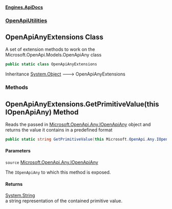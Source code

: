 #### [Engines.ApiDocs](Engines.ApiDocs.md 'Engines.ApiDocs')
### [OpenApiUtilities](Engines.ApiDocs.md#OpenApiUtilities 'OpenApiUtilities')

## OpenApiAnyExtensions Class

A set of extension methods to work on the Microsoft.OpenApi.Models.OpenApiAny class

```csharp
public static class OpenApiAnyExtensions
```

Inheritance [System.Object](https://docs.microsoft.com/en-us/dotnet/api/System.Object 'System.Object') &#129106; OpenApiAnyExtensions
### Methods

<a name='OpenApiUtilities.OpenApiAnyExtensions.GetPrimitiveValue(thisMicrosoft.OpenApi.Any.IOpenApiAny)'></a>

## OpenApiAnyExtensions.GetPrimitiveValue(this IOpenApiAny) Method

Reads the passed in [Microsoft.OpenApi.Any.IOpenApiAny](https://docs.microsoft.com/en-us/dotnet/api/Microsoft.OpenApi.Any.IOpenApiAny 'Microsoft.OpenApi.Any.IOpenApiAny') object and returns the value
it contains in a predefined format

```csharp
public static string GetPrimitiveValue(this Microsoft.OpenApi.Any.IOpenApiAny source);
```
#### Parameters

<a name='OpenApiUtilities.OpenApiAnyExtensions.GetPrimitiveValue(thisMicrosoft.OpenApi.Any.IOpenApiAny).source'></a>

`source` [Microsoft.OpenApi.Any.IOpenApiAny](https://docs.microsoft.com/en-us/dotnet/api/Microsoft.OpenApi.Any.IOpenApiAny 'Microsoft.OpenApi.Any.IOpenApiAny')

The `IOpenApiAny` to which this method is exposed.

#### Returns
[System.String](https://docs.microsoft.com/en-us/dotnet/api/System.String 'System.String')  
a string representation of the contained primitive value.